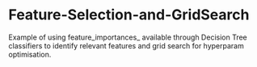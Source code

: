 # Feature-Selection-and-GridSearch
Example of using feature_importances_ available through Decision Tree classifiers to identify relevant features and grid search for hyperparam optimisation.
